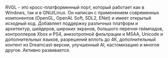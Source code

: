 RVGL - это кросс-платформенный порт, который работает как в Windows, так и в GNU/Linux. Он написан с применением современных компонентов (OpenGL, OpenAL Soft, SDL2, ENet) и имеет открытый исходный код. Добавляет поддержку различных платформ и архитектур, шейдеров,  широких экранов, большого перечня геймпадов, контроллеров Xbox и PS4, анизотропной фильтрации и MSAA, Unicode и дополнительных языков, разрешений вплоть до 4К, дополнительный контент из Dreamcast-версии, улучшенный AI, кастомизацию и многое другое. Активно развивается. 
